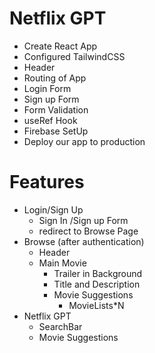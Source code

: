 # Netflix GPT

- Create React App
- Configured TailwindCSS
- Header
- Routing of App
- Login Form
- Sign up Form
- Form Validation
- useRef Hook
- Firebase SetUp
- Deploy our app to production

# Features
- Login/Sign Up
     - Sign In /Sign up Form
     - redirect to Browse Page
- Browse (after authentication)
    - Header
    - Main Movie
        - Trailer in Background
        - Title and Description
        - Movie Suggestions
            - MovieLists*N
- Netflix GPT
    - SearchBar
    - Movie Suggestions
